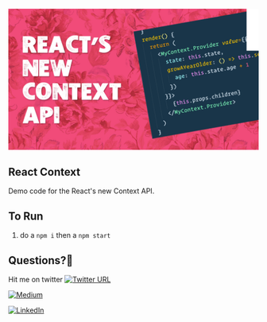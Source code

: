 ![alt text](https://github.com/asifvora/react-context-api-demo/blob/master/public/react-contex.png)

## React Context

Demo code for the React's new Context API.

## To Run

1. do a `npm i` then a `npm start`

## Questions?🤔 
  

Hit me on twitter [![Twitter URL](https://img.shields.io/twitter/url/http/shields.io.svg?style=social)](https://twitter.com/007_dark_shadow) 

[![Medium](https://img.shields.io/badge/Medium-ibhavikmakwana-green.svg)](https://medium.com/@asifvora) 

[![LinkedIn](https://img.shields.io/badge/LinkedIn-ibhavikmakwana-blue.svg)](https://www.linkedin.com/in/asif-vora/) 
